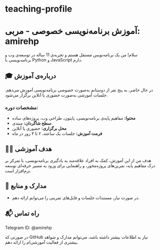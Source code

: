 # teaching-profile

# آموزش برنامه‌نویسی خصوصی - مربی: amirehp

سلام! من یک برنامه‌نویس مستقل هستم و تجربه‌ی 11 ساله در توسعه‌ی وب و برنامه‌نویسی با Python و JavaScript دارم.

## 🎓 درباره‌ی آموزش

در حال حاضر، به پنج نفر از دوستانم به‌صورت خصوصی برنامه‌نویسی آموزش می‌دهم. جلسات آموزشی به‌صورت حضوری یا آنلاین برگزار می‌شود.

### مشخصات دوره:
- **محتوا:** مفاهیم پایه‌ی برنامه‌نویسی، پایتون، طراحی وب، پروژه‌های ساده
- **سطح شاگردان:** مبتدی
- **محل برگزاری:** حضوری یا آنلاین
- **فرمت آموزش:** جلسات یک ساعته، ۲ تا ۳ روز در ماه

## 🧑‍🏫 هدف آموزشی

هدف من از این آموزش، کمک به افراد علاقه‌مند به یادگیری برنامه‌نویسی، با تمرکز بر درک مفاهیم پایه، تمرین‌های پروژه‌محور، و راهنمایی برای ورود به مسیر حرفه‌ای توسعه نرم‌افزار است.

## 🧾 مدارک و منابع

- در صورت نیاز، مستندات جلسات و فایل‌های تمرینی را می‌توانم ارائه دهم.

## 📬 راه تماس
Telegram ID: @amirehp 

در صورتی که GitHub نیاز به اطلاعات بیشتر داشته باشد، می‌توانم مدارک و شواهد بیشتری از فعالیت آموزشی‌ام را ارائه دهم.
